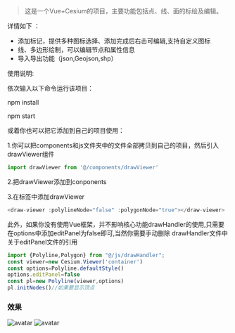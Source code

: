 >这是一个Vue+Cesium的项目，主要功能包括点、线、面的标绘及编辑。

详情如下 ：
- 添加标记，提供多种图标选择、添加完成后右击可编辑,支持自定义图标
- 线、多边形绘制，可以编辑节点和属性信息
- 导入导出功能（json,Geojson,shp）

使用说明:

依次输入以下命令运行该项目：

npm install

npm start

或着你也可以把它添加到自己的项目使用：

1.你可以把components和js文件夹中的文件全部拷贝到自己的项目，然后引入drawViewer组件
```js
import drawViewer from '@/components/drawViewer'
```
2.把drawViewer添加到conponents

3.在<template></template>标签中添加drawViewer
```js
<draw-viewer :polylineNode="false" :polygonNode="true"></draw-viewer>
```
此外，如果你没有使用Vue框架，并不影响核心功能drawHandler的使用,只需要在options中添加editPanel为false即可,当然你需要手动删除
drawHandler文件中关于editPanel文件的引用

```js
import {Polyline,Polygon} from "@/js/drawHandler";
const viewer=new Cesium.Viewer('container')
const options=Polyline.defaultStyle()
options.editPanel=false
const pl=new Polyline(viewer,options)
pl.initNodes()//如果要显示顶点
```

### 效果
![avatar](https://img-blog.csdnimg.cn/20190524155136375.gif)
![avatar](https://img-blog.csdnimg.cn/20190524155207442.gif)
